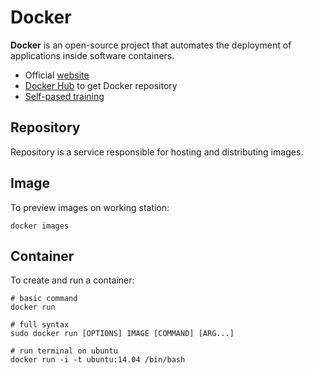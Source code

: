 # Docker

**Docker** is an open-source project that automates the deployment of applications inside software containers.

- Official [website](https://www.docker.com/)
- [Docker Hub](https://hub.docker.com) to get Docker repository
- [Self-pased training](https://training.docker.com/self-paced-training)

## Repository
    
Repository is a service responsible for hosting and distributing images.

## Image

To preview images on working station:

    docker images

## Container

To create and run a container:

    # basic command
    docker run
    
    # full syntax
    sudo docker run [OPTIONS] IMAGE [COMMAND] [ARG...]
    
    # run terminal on ubuntu
    docker run -i -t ubuntu:14.04 /bin/bash
